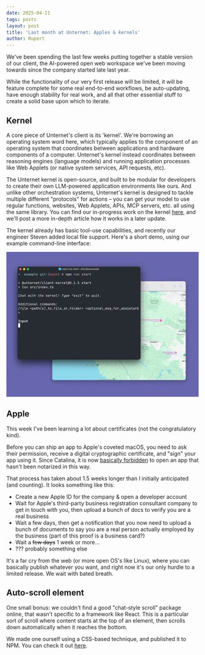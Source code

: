 ```yaml
---
date: 2025-04-11
tags: posts
layout: post
title: 'Last month at Unternet: Apples & kernels'
author: Rupert
---
```


We've been spending the last few weeks putting together a stable version of our client, the AI-powered open web workspace we've been moving towards since the company started late last year.

While the functionality of our very first release will be limited, it will be feature complete for some real end-to-end workflows, be auto-updating, have enough stability for real work, and all that other essential stuff to create a solid base upon which to iterate.

## Kernel

A core piece of Unternet's client is its 'kernel'. We're borrowing an operating system word here, which typically applies to the component of an operating system that coordinates between applications and hardware components of a computer. Unternet's kernel instead coordinates between reasoning engines (language models) and running application processes like Web Applets (or native system services, API requests, etc).

The Unternet kernel is open-source, and built to be modular for developers to create their own LLM-powered application environments like ours. And unlike other orchestration systems, Unternet's kernel is designed to tackle multiple different "protocols" for actions – you can get your model to use regular functions, websites, Web Applets, APIs, MCP servers, etc. all using the same library. You can find our in-progress work on the kernel [here](https://github.com/unternet-co/client/tree/main/kernel), and we'll post a more in-depth article how it works in a later update.

The kernel already has basic tool-use capabilities, and recently our engineer Steven added local file support. Here's a short demo, using our example command-line interface:

![](/assets/blog/2025-04-kernel-camp-demo.gif)

## Apple

This week I've been learning a lot about certificates (not the congratulatory kind).

Before you can ship an app to Apple's coveted macOS, you need to ask their permission, receive a digital cryptographic certificate, and "sign" your app using it. Since Catalina, it is now [basically forbidden](https://support.apple.com/en-us/102445) to open an app that hasn't been notarized in this way.

That process has taken about 1.5 weeks longer than I initially anticipated (and counting). It looks something like this:

- Create a new Apple ID for the company & open a developer account
- Wait for Apple's third-party business registration consultant company to get in touch with you, then upload a bunch of docs to verify you are a real business
- Wait a few days, then get a notification that you now need to upload a bunch of documents to say you are a real person actually employed by the business (part of this proof is a business card?)
- Wait a ~~few days~~ 1 week or more...
- ??? probably something else

It's a far cry from the web (or more open OS's like Linux), where you can basically publish whatever you want, and right now it's our only hurdle to a limited release. We wait with bated breath.

## Auto-scroll element

One small bonus: we couldn't find a good "chat-style scroll" package online, that wasn't specific to a framework like React. This is a particular sort of scroll where content starts at the top of an element, then scrolls down automatically when it reaches the bottom.

We made one ourself using a CSS-based technique, and published it to NPM. You can check it out [here](https://github.com/unternet-co/auto-scroll/).
